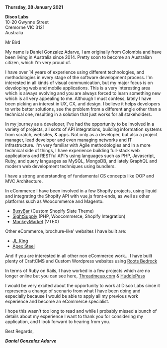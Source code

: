 
**Thursday, 28 January 2021**

**Disco Labs**  
10-20 Gwynne Street  
Cremorne VIC 3121  
Australia

Mr Bird

My name is Daniel Gonzalez Adarve, I am originally from Colombia and have been living in Australia since 2014. Pretty soon to become an Australian citizen, which I'm very proud of.

I have over 14 years of experience using different technologies, and methodologies in every stage of the software development process. I'm interested in all kinds of visual communication, but my major focus is on developing web and mobile applications. This is a very interesting area which is always evolving and you are always forced to learn something new which is all very appealing to me. Although I must confess, lately I have been picking an interest in UX, CX, and design. I believe it helps developers to write better solutions, see the problem from a different angle other than a technical one, resulting in a solution that just works for all stakeholders.

In my journey as a developer, I've had the opportunity to be involved in a variety of projects, all sorts of API integrations, building information systems from scratch, websites, & apps. Not only as a developer, but also a project manager, lead developer and even managing networks and IT infrastructure. I'm very familiar with Agile methodologies and in a more technical side of things, I have experience building full-stack web applications and RESTful API's using languages such as PHP, Javascript, Ruby, and query languages as MySQL, MongoDB, and lately GraphQL and modern web development techniques using bundlers.

I have a strong understanding of fundamental CS concepts like OOP and MVC Architecture.

In eCommerce I have been involved in a few Shopify projects, using liquid and integrating the Shopify API with vue.js front-ends, as well as other platforms such as Woocommerce and Magento.

- [BusyBar](https://busybar.co/) (Custom Shopify Slate Theme)
- [SightSupply](https://www.sightsupply.com/) (PHP, Woocommerce, Shopify Integration)
- [MonkeyMarket](https://www.monkeymarket.com/) (VTEX)

Other eCommerce, brochure-like' websites I have built are:

- [JL King](https://www.jlking.com.au/)
- [Apex Steel](https://www.apexsteel.com.au/)

And if you are interested in all other non eCommerce work... I have built plenty of CraftCMS and Custom Wordpress websites using [Roots Bedrock](https://roots.io/bedrock/)

In terms of Ruby on Rails, I have worked in a few projects which are no longer online but you can see here, [Threadmeup.com](https://web.archive.org/web/20150802133252/https://www.threadmeup.com/) & [HuddlePass](https://web.archive.org/web/20140123090426/http://www.huddlepass.com/)

I would be very excited about the opportunity to work at Disco Labs since it represents a change of scenario from what I have been doing and especially because I would be able to apply all my previous work experience and become an eCommerce specialist.

I hope this wasn't too long to read and while I probably missed a bunch of details about my experience I want to thank you for considering my application, and I look forward to hearing from you.

Best Regards,

***Daniel Gonzalez Adarve***
